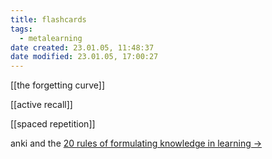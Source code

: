 ```yaml
---
title: flashcards
tags:
  - metalearning
date created: 23.01.05, 11:48:37
date modified: 23.01.05, 17:00:27
---
```


[[the forgetting curve]]

[[active recall]]

[[spaced repetition]]

anki and the [20 rules of formulating knowledge in learning ->](http://super-memory.com/articles/20rules.htm)
